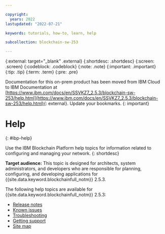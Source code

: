 ```yaml
---

copyright:
  years: 2022
lastupdated: "2022-07-21"

keywords: tutorials, how-to, learn, help

subcollection: blockchain-sw-253

---
```


{:external: target="_blank" .external}
{:shortdesc: .shortdesc}
{:screen: .screen}
{:codeblock: .codeblock}
{:note: .note}
{:important: .important}
{:tip: .tip}
{:term: .term}
{:pre: .pre}



Documentation for this on-prem product has been moved from IBM Cloud to IBM Documentation at [https://www.ibm.com/docs/en/SSVKZ7_2.5.3/blockchain-sw-253/help.html](https://www.ibm.com/docs/en/SSVKZ7_2.5.3/blockchain-sw-253/help.html){: external}. Update your bookmarks.
{: important}

# Help
{: #ibp-help}

Use the IBM Blockchain Platform help topics for information related to configuring and managing your network. 
{: shortdesc}

**Target audience:** This topic is designed for architects, system administrators, and developers who are responsible 
for planning, configuring, and developing applications for {{site.data.keyword.blockchainfull_notm}} 2.5.3.

The following help topics are available for {{site.data.keyword.blockchainfull_notm}} 2.5.3: 

 * [Release notes](release-notes.md)
 * [Known issues](known-issues.md)
 * [Troubleshooting](ibp-v2-troubleshooting.md)
 * [Getting support](ibmblockchain_support.md)
 * [Site map](sitemap.md)
